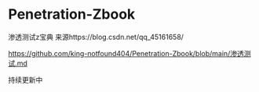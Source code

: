 # Penetration-Zbook
渗透测试z宝典
来源https://blog.csdn.net/qq_45161658/


https://github.com/king-notfound404/Penetration-Zbook/blob/main/渗透测试.md


持续更新中
